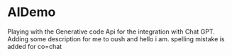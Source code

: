 # AIDemo
Playing with the Generative code Api for the integration with Chat GPT.
Adding some description for me to oush and hello i am.
spelling mistake is added for co=chat
